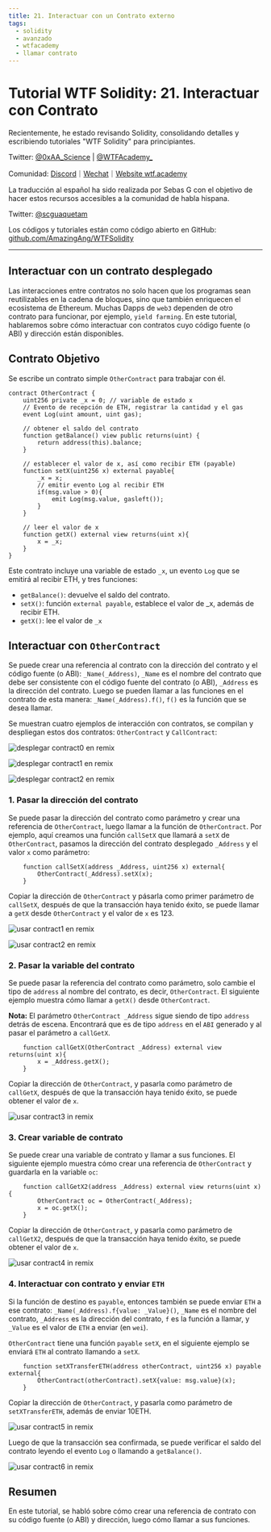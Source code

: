 ```yaml
---
title: 21. Interactuar con un Contrato externo
tags:
  - solidity
  - avanzado
  - wtfacademy
  - llamar contrato
---
```


# Tutorial WTF Solidity: 21. Interactuar con Contrato

Recientemente, he estado revisando Solidity, consolidando detalles y escribiendo tutoriales "WTF Solidity" para principiantes.

Twitter: [@0xAA_Science](https://twitter.com/0xAA_Science) | [@WTFAcademy_](https://twitter.com/WTFAcademy_)

Comunidad: [Discord](https://discord.gg/5akcruXrsk)｜[Wechat](https://docs.google.com/forms/d/e/1FAIpQLSe4KGT8Sh6sJ7hedQRuIYirOoZK_85miz3dw7vA1-YjodgJ-A/viewform?usp=sf_link)｜[Website wtf.academy](https://wtf.academy)

La traducción al español ha sido realizada por Sebas G con el objetivo de hacer estos recursos accesibles a la comunidad de habla hispana.

Twitter: [@scguaquetam](https://twitter.com/scguaquetam)

Los códigos y tutoriales están como código abierto en GitHub: [github.com/AmazingAng/WTFSolidity](https://github.com/AmazingAng/WTFSolidity)

-----

## Interactuar con un contrato desplegado

Las interacciones entre contratos no solo hacen que los programas sean reutilizables en la cadena de bloques, sino que también enriquecen el ecosistema de Ethereum. Muchas Dapps de `web3` dependen de otro contrato para funcionar, por ejemplo, `yield farming`. En este tutorial, hablaremos sobre cómo interactuar con contratos cuyo código fuente (o ABI) y dirección están disponibles.

## Contrato Objetivo
Se escribe un contrato simple `OtherContract` para trabajar con él.

```solidity
contract OtherContract {
    uint256 private _x = 0; // variable de estado x
    // Evento de recepción de ETH, registrar la cantidad y el gas
    event Log(uint amount, uint gas);
    
    // obtener el saldo del contrato
    function getBalance() view public returns(uint) {
        return address(this).balance;
    }

    // establecer el valor de x, así como recibir ETH (payable)
    function setX(uint256 x) external payable{
        _x = x;
        // emitir evento Log al recibir ETH
        if(msg.value > 0){
            emit Log(msg.value, gasleft());
        }
    }

    // leer el valor de x
    function getX() external view returns(uint x){
        x = _x;
    }
}
```

Este contrato incluye una variable de estado `_x`, un evento `Log` que se emitirá al recibir ETH, y tres funciones:
- `getBalance()`: devuelve el saldo del contrato.
- `setX()`: función `external payable`, establece el valor de _x, además de recibir ETH.
- `getX()`: lee el valor de `_x`

## Interactuar con `OtherContract`
Se puede crear una referencia al contrato con la dirección del contrato y el código fuente (o ABI): `_Name(_Address)`, `_Name` es el nombre del contrato que debe ser consistente con el código fuente del contrato (o ABI), `_Address` es la dirección del contrato. Luego se pueden llamar a las funciones en el contrato de esta manera: `_Name(_Address).f()`, `f()` es la función que se desea llamar.

Se muestran cuatro ejemplos de interacción con contratos, se compilan y despliegan estos dos contratos: `OtherContract` y `CallContract`:

![desplegar contract0 en remix](./img/21-1.png)

![desplegar contract1 en remix](./img/21-2.png)

![desplegar contract2 en remix](./img/21-3.png)

### 1. Pasar la dirección del contrato
Se puede pasar la dirección del contrato como parámetro y crear una referencia de `OtherContract`, luego llamar a la función de `OtherContract`. Por ejemplo, aquí creamos una función `callSetX` que llamará a `setX` de `OtherContract`, pasamos la dirección del contrato desplegado `_Address` y el valor `x` como parámetro:

```solidity
    function callSetX(address _Address, uint256 x) external{
        OtherContract(_Address).setX(x);
    }
```

Copiar la dirección de `OtherContract` y pásarla como primer parámetro de `callSetX`, después de que la transacción haya tenido éxito, se puede llamar a `getX` desde `OtherContract` y el valor de `x` es 123.

![usar contract1 en remix](./img/21-4.png)

![usar contract2 en remix](./img/21-5.png)

### 2. Pasar la variable del contrato
Se puede pasar la referencia del contrato como parámetro, solo cambie el tipo de `address` al nombre del contrato, es decir, `OtherContract`. El siguiente ejemplo muestra cómo llamar a `getX()` desde `OtherContract`.

**Nota:** El parámetro `OtherContract _Address` sigue siendo de tipo `address` detrás de escena. Encontrará que es de tipo `address` en el `ABI` generado y al pasar el parámetro a `callGetX`.

```solidity
    function callGetX(OtherContract _Address) external view returns(uint x){
        x = _Address.getX();
    }
```
Copiar la dirección de `OtherContract`, y pasarla como parámetro de `callGetX`, después de que la transacción haya tenido éxito, se puede obtener el valor de `x`.

![usar contract3 in remix](./img/21-6.png)

### 3. Crear variable de contrato
Se puede crear una variable de contrato y llamar a sus funciones. El siguiente ejemplo muestra cómo crear una referencia de `OtherContract` y guardarla en la variable `oc`:

```solidity
    function callGetX2(address _Address) external view returns(uint x){
        OtherContract oc = OtherContract(_Address);
        x = oc.getX();
    }
```

Copiar la dirección de `OtherContract`, y pasarla como parámetro de `callGetX2`, después de que la transacción haya tenido éxito, se puede obtener el valor de `x`.

![usar contract4 in remix](./img/21-7.png)

### 4. Interactuar con contrato y enviar `ETH`
Si la función de destino es `payable`, entonces también se puede enviar `ETH` a ese contrato: `_Name(_Address).f{value: _Value}()`, `_Name` es el nombre del contrato, `_Address` es la dirección del contrato, `f` es la función a llamar, y `_Value` es el valor de `ETH` a enviar (en `wei`).

`OtherContract` tiene una función `payable` `setX`, en el siguiente ejemplo se enviará `ETH` al contrato llamando a `setX`.

```solidity
    function setXTransferETH(address otherContract, uint256 x) payable external{
        OtherContract(otherContract).setX{value: msg.value}(x);
    }
```

Copiar la dirección de `OtherContract`, y pasarla como parámetro de `setXTransferETH`, además de enviar 10ETH.

![usar contract5 in remix](./img/21-8.png)

Luego de que la transacción sea confirmada, se puede verificar el saldo del contrato leyendo el evento `Log` o llamando a `getBalance()`.

![usar contract6 in remix](./img/21-9.png)

## Resumen
En este tutorial, se habló sobre cómo crear una referencia de contrato con su código fuente (o ABI) y dirección, luego cómo llamar a sus funciones.
